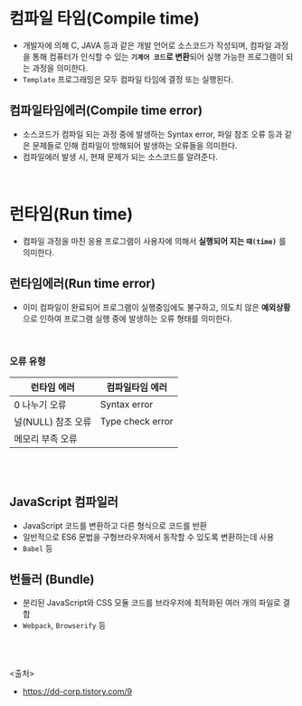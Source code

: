 # 컴파일 타임(Compile time)

- 개발자에 의해 C, JAVA 등과 같은 개발 언어로 소스코드가 작성되며, 컴파일 과정을 통해 컴퓨터가 인식할 수 있는 **`기계어 코드`로 변환**되어 실행 가능한 프로그램이 되는 과정을 의미한다.
- `Template` 프로그래밍은 모두 컴파일 타임에 결정 또는 실행된다.

## 컴파일타임에러(Compile time error)

- 소스코드가 컴파일 되는 과정 중에 발생하는 Syntax error, 파일 참조 오류 등과 같은 문제들로 인해 컴파일이 방해되어 발생하는 오류들을 의미한다.
- 컴파일에러 발생 시, 현재 문제가 되는 소스코드를 알려준다.

 <br>

# 런타임(Run time)

- 컴파일 과정을 마친 응용 프로그램이 사용자에 의해서 **실행되어 지는 `때(time)`** 를 의미한다.

## 런타임에러(Run time error)

- 이미 컴파일이 완료되어 프로그램이 실행중임에도 불구하고, 의도치 않은 **예외상황**으로 인하여 프로그램 실행 중에 발생하는 오류 형태를 의미한다.

 <br>

### 오류 유형

|런타임 에러 | 컴파일타임 에러 |
|-------------|------------------|
|0 나누기 오류|Syntax error|
|널(NULL) 참조 오류|Type check error|
|메모리 부족 오류|

<br><br>

## JavaScript 컴파일러

- JavaScript 코드를 변환하고 다른 형식으로 코드를 반환
- 일반적으로 ES6 문법을 구형브라우저에서 동작할 수 있도록 변환하는데 사용
- `Babel` 등

## 번들러 (Bundle)

- 분리된 JavaScript와 CSS 모듈 코드를 브라우저에 최적화된 여러 개의 파일로 결합
- `Webpack`, `Browserify` 등

<br><br><br>
<출처>

- <https://dd-corp.tistory.com/9>
